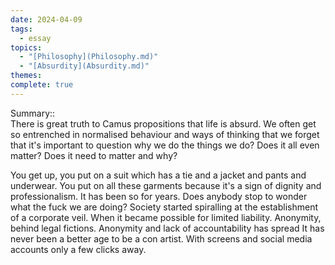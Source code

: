 ```yaml
---  
date: 2024-04-09  
tags:  
  - essay  
topics:  
  - "[Philosophy](Philosophy.md)"  
  - "[Absurdity](Absurdity.md)"  
themes:   
complete: true  
---  
```

  
Summary::  
There is great truth to Camus propositions that life is absurd. We often get so entrenched in normalised behaviour and ways of thinking that we forget that it's important to question why we do the things we do? Does it all even matter? Does it need to matter and why?   
  
You get up, you put on a suit which has a tie and a jacket and pants and underwear. You put on all these garments because it's a sign of dignity and professionalism. It has been so for years. Does anybody stop to wonder what the fuck we are doing? Society started spiralling at the establishment of a corporate veil. When it became possible for limited liability. Anonymity, behind legal fictions. Anonymity and lack of accountability has spread It has never been a better age to be a con artist. With screens and social media accounts only a few clicks away.